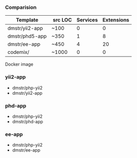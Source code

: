 ### Comparision

| Template | src LOC | Services | Extensions |
|----------|---------|----------|------------|
| dmstr/yii2-app | ~100 | 0 | 0 
| dmstr/phd5-app | ~350 | 1 | 8
| dmstr/ee-app | ~450 | 4 | 20 
| codemix/ | ~1000 | 0 | 0 






Docker image

### yii2-app

- dmstr/php-yii2
- dmstr/yii2-app

### phd-app

- dmstr/php-yii2
- dmstr/phd-app


### ee-app

- dmstr/php-yii2
- dmstr/ee-app